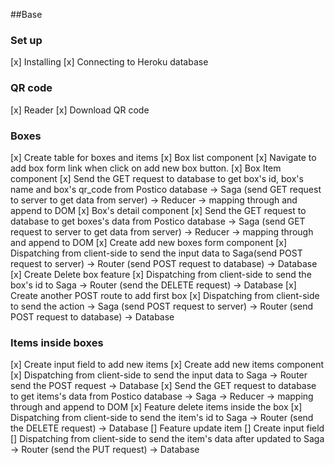 
##Base
### Set up
[x] Installing
[x] Connecting to Heroku database

### QR code
[x] Reader 
[x] Download QR code

### Boxes 
[x] Create table for boxes and items
[x] Box list component
    [x] Navigate to add box form link when click on add new box button. 
    [x] Box Item component
        [x] Send the GET request to database to get box's id, box's name and box's qr_code from Postico database -> Saga (send GET request to server to get data from server) -> Reducer -> mapping through and append to DOM
    [x] Box's detail component
        [x] Send the GET request to database to get boxes's data from Postico database -> Saga (send GET request to server to get data from server) -> Reducer -> mapping through and append to DOM
[x] Create add new boxes form component
    [x] Dispatching from client-side to send the input data to Saga(send POST request to server) -> Router (send POST request to database) -> Database
[x] Create Delete box feature
    [x] Dispatching from client-side to send the box's id to Saga -> Router (send the DELETE request) -> Database
[x] Create another POST route to add first box
    [x]  Dispatching from client-side to send the action -> Saga (send POST request to server) -> Router (send POST request to database) -> Database

### Items inside boxes
[x] Create input field to add new items 
[x] Create add new items component
    [x] Dispatching from client-side to send the input data to Saga -> Router send the POST request -> Database
    [x] Send the GET request to database to get items's data from Postico database -> Saga -> Reducer -> mapping through and append to DOM
[x] Feature delete items inside the box
    [x] Dispatching from client-side to send the item's id to Saga -> Router (send the DELETE request) -> Database
[] Feature update item
    [] Create input field
    [] Dispatching from client-side to send the item's data after updated to Saga -> Router (send the PUT request) -> Database


